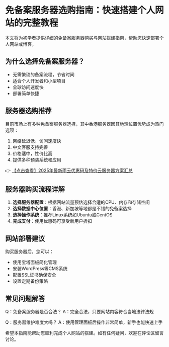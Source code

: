 # 免备案服务器选购指南：快速搭建个人网站的完整教程

本文将为初学者提供详细的免备案服务器购买与网站搭建指南，帮助您快速部署个人网站或博客。

## 为什么选择免备案服务器？

- 无需繁琐的备案流程，节省时间
- 适合个人开发者和小型项目
- 全球访问速度快
- 部署简单快捷

## 服务器选购推荐

目前市场上有多种免备案服务器选择，其中香港服务器因其地理位置优势成为热门选项：

1. 网络延迟低，访问速度快
2. 中文客服支持完善
3. 价格适中，性价比高
4. 提供多种预装系统和应用

👉 [【点击查看】2025年最新雨云优惠码及特价云服务器方案汇总](https://bit.ly/RainYun)

## 服务器购买流程详解

1. **选择服务器配置**：根据网站流量预估选择合适的CPU、内存和存储空间
2. **选择数据中心位置**：香港、新加坡等地都是不错的免备案选择
3. **选择操作系统**：推荐Linux系统如Ubuntu或CentOS
4. **完成支付**：使用优惠码可享受新用户折扣

## 网站部署建议

购买服务器后，您可以：
- 使用宝塔面板简化管理
- 安装WordPress等CMS系统
- 配置SSL证书确保安全
- 设置定期备份策略

## 常见问题解答

Q：免备案服务器是否合法？
A：完全合法，只要网站内容符合当地法律法规

Q：服务器维护难度大吗？
A：使用管理面板后操作非常简单，新手也能快速上手

希望本指南能帮助您顺利完成个人网站的搭建。如有任何疑问，欢迎在评论区留言讨论。